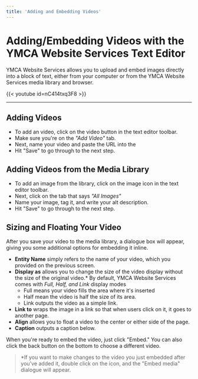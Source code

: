 ```yaml
---
title: 'Adding and Embedding Videos'
---
```


# Adding/Embedding Videos with the YMCA Website Services Text Editor
YMCA Website Services allows you to upload and embed images directly into a block of text, either from your computer or from the YMCA Website Services media library and browser.

{{< youtube id=nC414txq3F8 >}}

---

## Adding Videos

* To add an video, click on the video button in the text editor toolbar.
* Make sure you're on the *"Add Video"* tab.
* Next, name your video and paste the URL into the
* Hit "Save" to go through to the next step.

## Adding Videos from the Media Library

* To add an image from the library, click on the image icon in the text editor toolbar.
* Next, click on the tab that says *"All Images"*
* Name your image, tag it, and write your alt description.
* Hit "Save" to go through to the next step.

## Sizing and Floating Your Video

After you save your video to the media library, a dialogue box will appear, giving you some additional options for embedding it inline.

* **Entity Name** simply refers to the name of your video, which you provided on the previous screen.
* **Display as** allows you to change the size of the video display without the size of the original video.* By default, YMCA Website Services comes with *Full, Half, and Link* display modes
  * Full means your video fills the area where it's inserted
  * Half mean the video is half the size of its area.
  * Link outputs the video as a simple link.
* **Link to** wraps the image in a link so that when users click on it, it goes to another page.
* **Align** allows you to float a video to the center or either side of the page.
* **Caption** outputs a caption below.

When you're ready to embed the video, just click "Embed." You can also click the back button on the bottom to choose a different video.

> *If you want to make changes to the video you just embedded after you've added it, double click on the icon, and the "Embed media" dialogue will appear.
